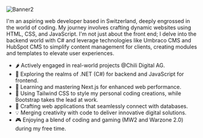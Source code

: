 ![Banner2](https://user-images.githubusercontent.com/69577043/187034972-2d581b04-25c7-417b-83c3-18cb6b2416e2.png)


I'm an aspiring web developer based in Switzerland, deeply engrossed in the world of coding. My journey involves crafting dynamic websites using HTML, CSS, and JavaScript. I'm not just about the front end; I delve into the backend world with C# and leverage technologies like Umbraco CMS and HubSpot CMS to simplify content management for clients, creating modules and templates to elevate user experiences.

- 🌶️ Actively engaged in real-world projects @Chili Digital AG.
- 🚀 Exploring the realms of .NET (C#) for backend and JavaScript for frontend.
- 🌱 Learning and mastering Next.js for enhanced web performance.
- 🎨 Using Tailwind CSS to style my personal coding creations, while Bootstrap takes the lead at work.
- 🔗 Crafting web applications that seamlessly connect with databases.
- 💡 Merging creativity with code to deliver innovative digital solutions.
- 🎮 Enjoying a blend of coding and gaming (MW2 and Warzone 2.0) during my free time.
